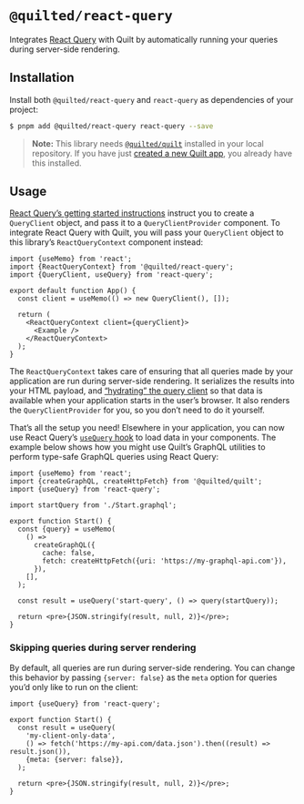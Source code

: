 # `@quilted/react-query`

Integrates [React Query](https://react-query.tanstack.com/) with Quilt by automatically running your queries during server-side rendering.

## Installation

Install both `@quilted/react-query` and `react-query` as dependencies of your project:

```bash
$ pnpm add @quilted/react-query react-query --save
```

> **Note:** This library needs [`@quilted/quilt`](../../packages/quilt) installed in your local repository. If you have just [created a new Quilt app](../../documentation/getting-started.md), you already have this installed.

## Usage

[React Query’s getting started instructions](https://react-query.tanstack.com/overview) instruct you to create a `QueryClient` object, and pass it to a `QueryClientProvider` component. To integrate React Query with Quilt, you will pass your `QueryClient` object to this library’s `ReactQueryContext` component instead:

```tsx
import {useMemo} from 'react';
import {ReactQueryContext} from '@quilted/react-query';
import {QueryClient, useQuery} from 'react-query';

export default function App() {
  const client = useMemo(() => new QueryClient(), []);

  return (
    <ReactQueryContext client={queryClient}>
      <Example />
    </ReactQueryContext>
  );
}
```

The `ReactQueryContext` takes care of ensuring that all queries made by your application are run during server-side rendering. It serializes the results into your HTML payload, and [“hydrating” the query client](https://react-query.tanstack.com/guides/ssr#using-hydration) so that data is available when your application starts in the user’s browser. It also renders the `QueryClientProvider` for you, so you don’t need to do it yourself.

That’s all the setup you need! Elsewhere in your application, you can now use React Query’s [`useQuery` hook](https://react-query.tanstack.com/guides/queries) to load data in your components. The example below shows how you might use Quilt’s GraphQL utilities to perform type-safe GraphQL queries using React Query:

```tsx
import {useMemo} from 'react';
import {createGraphQL, createHttpFetch} from '@quilted/quilt';
import {useQuery} from 'react-query';

import startQuery from './Start.graphql';

export function Start() {
  const {query} = useMemo(
    () =>
      createGraphQL({
        cache: false,
        fetch: createHttpFetch({uri: 'https://my-graphql-api.com'}),
      }),
    [],
  );

  const result = useQuery('start-query', () => query(startQuery));

  return <pre>{JSON.stringify(result, null, 2)}</pre>;
}
```

### Skipping queries during server rendering

By default, all queries are run during server-side rendering. You can change this behavior by passing `{server: false}` as the `meta` option for queries you’d only like to run on the client:

```tsx
import {useQuery} from 'react-query';

export function Start() {
  const result = useQuery(
    'my-client-only-data',
    () => fetch('https://my-api.com/data.json').then((result) => result.json()),
    {meta: {server: false}},
  );

  return <pre>{JSON.stringify(result, null, 2)}</pre>;
}
```
